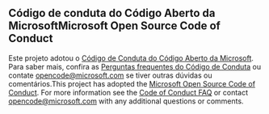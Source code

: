 ## <a name="microsoft-open-source-code-of-conduct"></a><span data-ttu-id="8fe27-101">Código de conduta do Código Aberto da Microsoft</span><span class="sxs-lookup"><span data-stu-id="8fe27-101">Microsoft Open Source Code of Conduct</span></span>
<span data-ttu-id="8fe27-p101">Este projeto adotou o [Código de Conduta do Código Aberto da Microsoft](https://opensource.microsoft.com/codeofconduct/). Para saber mais, confira as [Perguntas frequentes do Código de Conduta](https://opensource.microsoft.com/codeofconduct/faq/) ou contate [opencode@microsoft.com](mailto:opencode@microsoft.com) se tiver outras dúvidas ou comentários.</span><span class="sxs-lookup"><span data-stu-id="8fe27-p101">This project has adopted the [Microsoft Open Source Code of Conduct](https://opensource.microsoft.com/codeofconduct/). For more information see the [Code of Conduct FAQ](https://opensource.microsoft.com/codeofconduct/faq/) or contact [opencode@microsoft.com](mailto:opencode@microsoft.com) with any additional questions or comments.</span></span>
